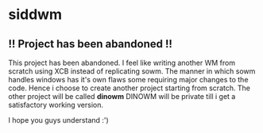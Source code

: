 # siddwm
## !! Project has been abandoned !!
This project has been abandoned.
I feel like writing another WM from scratch using XCB instead of replicating sowm. The manner in which sowm handles windows has it's own flaws some requiring major changes to the code. Hence i choose to create another project starting from scratch.
The other project will be called **dinowm**
DINOWM will be private till i get a satisfactory working version.

I hope you guys understand :')
